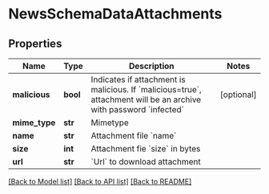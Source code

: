 # NewsSchemaDataAttachments


## Properties
Name | Type | Description | Notes
------------ | ------------- | ------------- | -------------
**malicious** | **bool** | Indicates if attachment is malicious. If &#x60;malicious&#x3D;true&#x60;, attachment will be an archive with password &#x60;infected&#x60; | [optional] 
**mime_type** | **str** | Mimetype | 
**name** | **str** | Attachment file &#x60;name&#x60; | 
**size** | **int** | Attachment fie &#x60;size&#x60; in bytes | 
**url** | **str** | &#x60;Url&#x60; to download attachment | 

[[Back to Model list]](../README.md#documentation-for-models) [[Back to API list]](../README.md#documentation-for-api-endpoints) [[Back to README]](../README.md)


